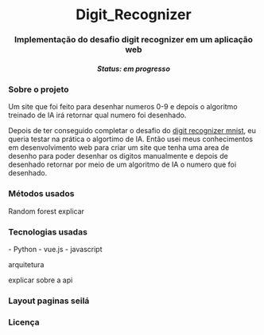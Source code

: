 <h1 align="center">Digit_Recognizer</h1>

<h3 align="center">Implementação do desafio digit recognizer em um aplicação web</h3>
<h5 align="center">Status: em progresso</h5>

<h3>Sobre o projeto</h3>
<p>Um site que foi feito para desenhar numeros 0-9 e depois o algoritmo treinado de IA irá retornar qual numero foi desenhado.</p>

<p>Depois de ter conseguido completar o desafio do <a href="https://www.kaggle.com/competitions/digit-recognizer">
digit recognizer mnist</a>, eu queria testar na prática o algortimo de IA. Então usei meus conhecimentos em desenvolvimento web para criar um site que tenha uma area de desenho para poder desenhar os digitos manualmente e 
depois de desenhado retornar por meio de um algoritmo de IA o numero que foi desenhado.</p>

<h3>Métodos usados</h3>
Random forest explicar 

<h3>Tecnologias usadas</h3>
- Python
- vue.js
- javascript

arquitetura 

explicar sobre a api

<h3>Layout paginas seilá</h3>

<h3>Licença</h3>
